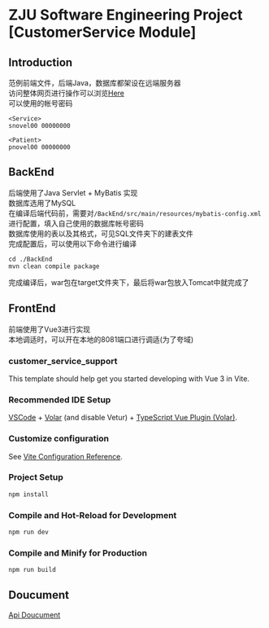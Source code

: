 # ZJU Software Engineering Project [CustomerService Module]

## Introduction
范例前端文件，后端Java，数据库都架设在远端服务器  
访问整体网页进行操作可以浏览[Here](https://yejsgk.top)  
可以使用的帐号密码  
```
<Service>
snovel00 00000000

<Patient>
pnovel00 00000000
```

## BackEnd
后端使用了Java Servlet + MyBatis 实现  
数据库选用了MySQL  
在编译后端代码前，需要对``/BackEnd/src/main/resources/mybatis-config.xml``进行配置，填入自己使用的数据库帐号密码  
数据库使用的表以及其格式，可见SQL文件夹下的建表文件  
完成配置后，可以使用以下命令进行编译  
```
cd ./BackEnd
mvn clean compile package
```
完成编译后，war包在target文件夹下，最后将war包放入Tomcat中就完成了

## FrontEnd
前端使用了Vue3进行实现  
本地调适时，可以开在本地的8081端口进行调适(为了夸域)
### customer_service_support

This template should help get you started developing with Vue 3 in Vite.

### Recommended IDE Setup

[VSCode](https://code.visualstudio.com/) + [Volar](https://marketplace.visualstudio.com/items?itemName=Vue.volar) (and disable Vetur) + [TypeScript Vue Plugin (Volar)](https://marketplace.visualstudio.com/items?itemName=Vue.vscode-typescript-vue-plugin).

### Customize configuration

See [Vite Configuration Reference](https://vitejs.dev/config/).

### Project Setup

```sh
npm install
```

### Compile and Hot-Reload for Development

```sh
npm run dev
```

### Compile and Minify for Production

```sh
npm run build
```

## Doucument
[Api Doucument](https://github.com/novel2430/ZJU-SoftwareEngineering-Project/blob/main/Api.md)

